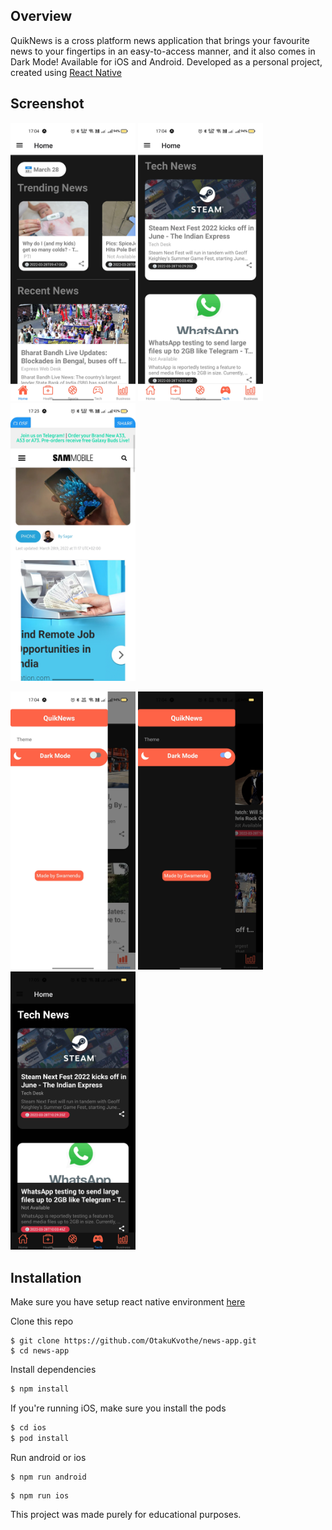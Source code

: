 ## Overview

QuikNews is a cross platform news application that brings your favourite news to your fingertips in an easy-to-access manner, and it also comes in Dark Mode! Available for iOS and Android.
Developed as a personal project, created using [React Native](https://facebook.github.io/react-native/)


## Screenshot
<p justifyContent="space-between" >
  <img src="assets/ss/landing.jpg" width="200" /> 
  <img src="assets/ss/tech.jpg" width="200" /> 
  <img src="assets/ss/web.jpg" width="200" /> 
</p>

<p justifyContent="space-between" >
  <img src="assets/ss/drawer.jpg" width="200" /> 
  <img src="assets/ss/drawer-dark.jpg" width="200" /> 
  <img src="assets/ss/texh-dark.jpg" width="200" /> 
</p>

## Installation

Make sure you have setup react native environment [here](https://reactnative.dev/docs/environment-setup)

Clone this repo

```
$ git clone https://github.com/OtakuKvothe/news-app.git
$ cd news-app
```

Install dependencies

```sh
$ npm install
```

If you're running iOS, make sure you install the pods

```sh
$ cd ios
$ pod install
```

Run android or ios

```
$ npm run android
```

```
$ npm run ios
```

This project was made purely for educational purposes.